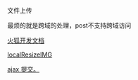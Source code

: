 文件上传

最烦的就是跨域的处理，post不支持跨域访问


[火狐开发文档](https://developer.mozilla.org/zh-CN/docs/Using_files_from_web_applications#在隐藏的文件输入框上调用click()方法)


[localResizeIMG](https://github.com/think2011/localResizeIMG)

[ajax 提交。](http://chensd.com/2015-01/Node-js-Ajax-Upload-File.html)